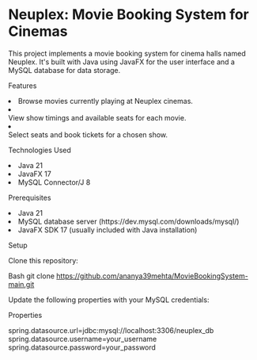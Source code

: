 <h1>Neuplex: Movie Booking System for Cinemas</h1>

This project implements a movie booking system for cinema halls named Neuplex. It's built with Java using JavaFX for the user interface and a MySQL database for data storage.

Features

<li>Browse movies currently playing at Neuplex cinemas.
<li></li>View show timings and available seats for each movie.
<li></li>Select seats and book tickets for a chosen show.

Technologies Used

<li>Java 21
  
<li>JavaFX 17
  
<li>MySQL Connector/J 8

Prerequisites

<li>Java 21
  
<li>MySQL database server (https://dev.mysql.com/downloads/mysql/)
  
<li>JavaFX SDK 17 (usually included with Java installation)

Setup

Clone this repository:

Bash
git clone https://github.com/ananya39mehta/MovieBookingSystem-main.git

Update the following properties with your MySQL credentials:

Properties

spring.datasource.url=jdbc:mysql://localhost:3306/neuplex_db
spring.datasource.username=your_username
spring.datasource.password=your_password




